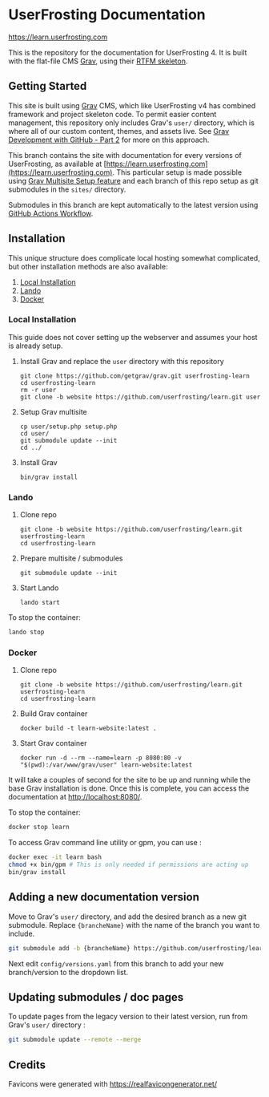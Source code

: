 # UserFrosting Documentation

https://learn.userfrosting.com

This is the repository for the documentation for UserFrosting 4. It is built with the flat-file CMS [Grav](http://getgrav.org), using their [RTFM skeleton](https://github.com/getgrav/grav-skeleton-rtfm-site#rtfm-skeleton). 

## Getting Started

This site is built using [Grav](https://learn.getgrav.org/) CMS, which like UserFrosting v4 has combined framework and project skeleton code. To permit easier content management, this repository only includes Grav's `user/` directory, which is where all of our custom content, themes, and assets live. See [Grav Development with GitHub - Part 2](https://getgrav.org/blog/developing-with-github-part-2) for more on this approach.

This branch contains the site with documentation for every versions of UserFrosting, as available at [https://learn.userfrosting.com](https://learn.userfrosting.com). This particular setup is made possible using [Grav Multisite Setup feature](https://learn.getgrav.org/17/advanced/multisite-setup) and each branch of this repo setup as git submodules in the `sites/` directory. 

Submodules in this branch are kept automatically to the latest version using [GitHub Actions Workflow](https://github.com/userfrosting/learn/actions/workflows/website.yml).

## Installation

This unique structure does complicate local hosting somewhat complicated, but other installation methods are also available:

1. [Local Installation](#local-installation)
2. [Lando](#lando)
3. [Docker](#docker)

### Local Installation

This guide does not cover setting up the webserver and assumes your host is already setup.

1. Install Grav and replace the `user` directory with this repository
   ```
   git clone https://github.com/getgrav/grav.git userfrosting-learn
   cd userfrosting-learn
   rm -r user
   git clone -b website https://github.com/userfrosting/learn.git user
   ```

2. Setup Grav multisite
   ```
   cp user/setup.php setup.php
   cd user/
   git submodule update --init
   cd ../
   ```

3. Install Grav
   ```
   bin/grav install
   ```

### Lando

1. Clone repo
   ```
   git clone -b website https://github.com/userfrosting/learn.git userfrosting-learn
   cd userfrosting-learn
   ```

2. Prepare multisite / submodules
   ```
   git submodule update --init
   ```

3. Start Lando
   ```
   lando start
   ```

To stop the container:

```bash
lando stop
```

### Docker

1. Clone repo
   ```
   git clone -b website https://github.com/userfrosting/learn.git userfrosting-learn
   cd userfrosting-learn
   ```

2. Build Grav container
   ```
   docker build -t learn-website:latest .
   ```

3. Start Grav container
   ```
   docker run -d --rm --name=learn -p 8080:80 -v "$(pwd):/var/www/grav/user" learn-website:latest
   ```

It will take a couples of second for the site to be up and running while the base Grav installation is done. Once this is complete, you can access the documentation at [http://localhost:8080/](http://localhost:8080/).

To stop the container:

```bash
docker stop learn
```

To access Grav command line utility or gpm, you can use :

```bash
docker exec -it learn bash
chmod +x bin/gpm # This is only needed if permissions are acting up
bin/grav install
```

## Adding a new documentation version

Move to Grav's `user/` directory, and add the desired branch as a new git submodule. Replace `{brancheName}` with the name of the branch you want to include.

```bash
git submodule add -b {brancheName} https://github.com/userfrosting/learn.git sites/{brancheName}
```

Next edit `config/versions.yaml` from this branch to add your new branch/version to the dropdown list.

## Updating submodules / doc pages

To update pages from the legacy version to their latest version, run from Grav's `user/` directory :

```bash
git submodule update --remote --merge
```

## Credits

Favicons were generated with https://realfavicongenerator.net/
